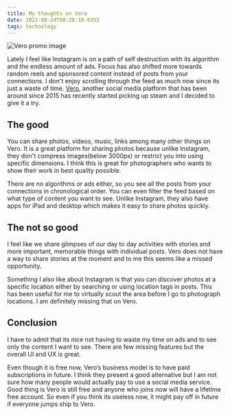 ```yaml
---
title: My thoughts on Vero
date: 2022-08-24T00:28:18.635Z
tags: technology
---
```

![Vero promo image](https://ucarecdn.com/af955270-17b7-45f9-b988-8baa6d3778fc/-/format/auto/-/quality/smart_retina/-/stretch/off/-/resize/1200x/)

Lately I feel like Instagram is on a path of self destruction with its algorithm and the endless amount of ads. Focus has also shifted more towards random reels and sponsored content instead of posts from your connections. I don't enjoy scrolling through the feed as much now since its just a waste of time. [Vero](http://vero.co), another social media platform that has been around since 2015 has recently started picking up steam and I decided to give it a try. 

## The good

You can share photos, videos, music, links among many other things on Vero. It is a great platform for sharing photos because unlike Instagram, they don't compress images(below 3000px) or restrict you into using specific dimensions. I think this is great for photographers who wants to show their work in best quality possible. 

There are no algorithms or ads either, so you see all the posts from your connections in chronological order. You can even filter the feed based on what type of content you want to see. Unlike Instagram, they also have apps for iPad and desktop which makes it easy to share photos quickly.

## The not so good

I feel like we share glimpses of our day to day activities with stories and more important, memorable things with individual posts. Vero does not have a way to share stories at the moment and to me this seems like a missed opportunity. 

Something I also like about Instagram is that you can discover photos at a specific location either by searching or using location tags in posts. This has been useful for me to virtually scout the area before I go to photograph locations. I am definitely missing that on Vero.

## Conclusion

I have to admit that its nice not having to waste my time on ads and to see only the content I want to see. There are few missing features but the overall UI and UX is great. 

Even though it is free now, Vero’s business model is to have paid subscriptions in future. I think they present a good alternative but I am not sure how many people would actually pay to use a social media service. Good thing is Vero is still free and anyone who joins now will have a lifetime free account. So even if you think its useless now, it might pay off in future if everyone jumps ship to Vero.